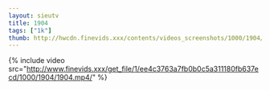 ```yaml
--- 
layout: sieutv
title: 1904
tags: ["1k"]
thumb: http://hwcdn.finevids.xxx/contents/videos_screenshots/1000/1904/preview.mp4.jpg
---
```

{% include video src="http://www.finevids.xxx/get_file/1/ee4c3763a7fb0b0c5a311180fb637ecd/1000/1904/1904.mp4/" %} 
